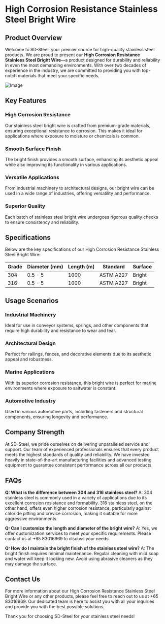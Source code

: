 # High Corrosion Resistance Stainless Steel Bright Wire

## Product Overview

Welcome to SD-Steel, your premier source for high-quality stainless steel products. We are proud to present our **High Corrosion Resistance Stainless Steel Bright Wire**—a product designed for durability and reliability in even the most demanding environments. With over two decades of experience in the industry, we are committed to providing you with top-notch materials that meet your specific needs.

![Image](https://github.com/user-attachments/assets/2567258e-e124-4816-932d-1809bd27ef0b)

## Key Features

### High Corrosion Resistance
Our stainless steel bright wire is crafted from premium-grade materials, ensuring exceptional resistance to corrosion. This makes it ideal for applications where exposure to moisture or chemicals is common.

### Smooth Surface Finish
The bright finish provides a smooth surface, enhancing its aesthetic appeal while also improving its functionality in various applications.

### Versatile Applications
From industrial machinery to architectural designs, our bright wire can be used in a wide range of industries, offering versatility and performance.

### Superior Quality
Each batch of stainless steel bright wire undergoes rigorous quality checks to ensure consistency and reliability.

## Specifications

Below are the key specifications of our High Corrosion Resistance Stainless Steel Bright Wire:

| Grade | Diameter (mm) | Length (m) | Standard | Surface |
|-------|---------------|------------|----------|---------|
| 304   | 0.5 - 5       | 1000       | ASTM A227 | Bright   |
| 316   | 0.5 - 5       | 1000       | ASTM A227 | Bright   |

## Usage Scenarios

### Industrial Machinery
Ideal for use in conveyor systems, springs, and other components that require high durability and resistance to wear and tear.

### Architectural Design
Perfect for railings, fences, and decorative elements due to its aesthetic appeal and robustness.

### Marine Applications
With its superior corrosion resistance, this bright wire is perfect for marine environments where exposure to saltwater is constant.

### Automotive Industry
Used in various automotive parts, including fasteners and structural components, ensuring longevity and performance.

## Company Strength

At SD-Steel, we pride ourselves on delivering unparalleled service and support. Our team of experienced professionals ensures that every product meets the highest standards of quality and reliability. We have invested heavily in state-of-the-art manufacturing facilities and advanced testing equipment to guarantee consistent performance across all our products.

## FAQs

**Q: What is the difference between 304 and 316 stainless steel?**
A: 304 stainless steel is commonly used in a variety of applications due to its excellent corrosion resistance and formability. 316 stainless steel, on the other hand, offers even higher corrosion resistance, particularly against chloride pitting and crevice corrosion, making it suitable for more aggressive environments.

**Q: Can I customize the length and diameter of the bright wire?**
A: Yes, we offer customization services to meet your specific requirements. Please contact us at +65 83016969 to discuss your needs.

**Q: How do I maintain the bright finish of the stainless steel wire?**
A: The bright finish requires minimal maintenance. Regular cleaning with mild soap and water will keep it looking new. Avoid using abrasive cleaners as they may damage the surface.

## Contact Us

For more information about our High Corrosion Resistance Stainless Steel Bright Wire or any other products, please feel free to reach out to us at +65 83016969. Our dedicated team is here to assist you with all your inquiries and provide you with the best possible solutions.

Thank you for choosing SD-Steel for your stainless steel needs!